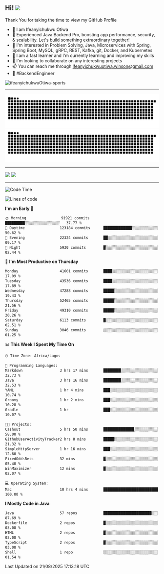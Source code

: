 <!-- BLOG-POST-LIST:START --><!-- BLOG-POST-LIST:END -->

## Hi! <img src="https://media.giphy.com/media/hvRJCLFzcasrR4ia7z/giphy.gif" width="4%"> 

Thank You for taking the time to view my GitHub Profile

- 👋 I am Ifeanyichukwu Otiwa
- 🚀 Experienced Java Backend Pro, boosting app performance, security, & scalability. Let's build something extraordinary together!
- 👀 I'm interested in Problem Solving, Java, Microservices with Spring, Spring Boot, MySQL, gRPC, REST, Kafka, git, Docker, and Kubernetes
- 🌱 I am a fast learner and I'm currently learning and improving my skills
- 💞️ I'm looking to collaborate on any interesting projects
- 📫 You can reach me through ifeanyichukwuotiwa.winson@gmail.com
- 🚀 #BackendEngineer

<p align="left" marginTop="10px"> <img src="https://komarev.com/ghpvc/?username=ifeanyichukwuOtiwa-sports&label=Profile%20views&color=0e75b6&style=for-the-badge" alt="ifeanyichukwuOtiwa-sports" /> </p>

***

<!--🐍📈SNAKEGRAPH / 🌐WEBSITE: https://github.com/Platane/snk -->
![github contribution grid snake animation](https://raw.githubusercontent.com/ifeanyichukwuOtiwa-sports/ifeanyichukwuOtiwa-sports/output/github-contribution-grid-snake-dark.svg#gh-dark-mode-only)![github contribution grid snake animation](https://raw.githubusercontent.com/ifeanyichukwuOtiwa-sports/ifeanyichukwuOtiwa-sports/output/github-contribution-grid-snake.svg#gh-light-mode-only)

***

<p float="left">
  <img float="left" src="https://github-readme-stats.vercel.app/api?username=ifeanyichukwuOtiwa-sports&count_private=true&include_all_commits=true&theme=react&show_icons=true" />
  <img float="right" src="https://github-readme-stats.vercel.app/api/top-langs/?username=ifeanyichukwuOtiwa-sports&layout=compact&show_icons=true&theme=react" /> 
</p>

***



<!--START_SECTION:waka-->
![Code Time](http://img.shields.io/badge/Code%20Time-4%2C108%20hrs%2030%20mins-blue)

![Lines of code](https://img.shields.io/badge/From%20Hello%20World%20I%27ve%20Written-65.3%20million%20lines%20of%20code-blue)

**I'm an Early 🐤** 

```text
🌞 Morning                91921 commits       █████████░░░░░░░░░░░░░░░░   37.77 % 
🌆 Daytime                123184 commits      █████████████░░░░░░░░░░░░   50.62 % 
🌃 Evening                22324 commits       ██░░░░░░░░░░░░░░░░░░░░░░░   09.17 % 
🌙 Night                  5930 commits        █░░░░░░░░░░░░░░░░░░░░░░░░   02.44 % 
```
📅 **I'm Most Productive on Thursday** 

```text
Monday                   41601 commits       ████░░░░░░░░░░░░░░░░░░░░░   17.09 % 
Tuesday                  43536 commits       ████░░░░░░░░░░░░░░░░░░░░░   17.89 % 
Wednesday                47288 commits       █████░░░░░░░░░░░░░░░░░░░░   19.43 % 
Thursday                 52465 commits       █████░░░░░░░░░░░░░░░░░░░░   21.56 % 
Friday                   49310 commits       █████░░░░░░░░░░░░░░░░░░░░   20.26 % 
Saturday                 6113 commits        █░░░░░░░░░░░░░░░░░░░░░░░░   02.51 % 
Sunday                   3046 commits        ░░░░░░░░░░░░░░░░░░░░░░░░░   01.25 % 
```


📊 **This Week I Spent My Time On** 

```text
🕑︎ Time Zone: Africa/Lagos

💬 Programming Languages: 
Markdown                 3 hrs 17 mins       ████████░░░░░░░░░░░░░░░░░   32.73 % 
Java                     3 hrs 16 mins       ████████░░░░░░░░░░░░░░░░░   32.53 % 
YAML                     1 hr 4 mins         ███░░░░░░░░░░░░░░░░░░░░░░   10.74 % 
Groovy                   1 hr 2 mins         ███░░░░░░░░░░░░░░░░░░░░░░   10.28 % 
Gradle                   1 hr                ███░░░░░░░░░░░░░░░░░░░░░░   10.07 % 

🐱‍💻 Projects: 
Cashout                  5 hrs 50 mins       ██████████████░░░░░░░░░░░   58.00 % 
GithubUserActivityTracker2 hrs 8 mins        █████░░░░░░░░░░░░░░░░░░░░   21.32 % 
SimpleHttpServer         1 hr 16 mins        ███░░░░░░░░░░░░░░░░░░░░░░   12.60 % 
FixedOddsBets            32 mins             █░░░░░░░░░░░░░░░░░░░░░░░░   05.40 % 
WinMaximizer             12 mins             █░░░░░░░░░░░░░░░░░░░░░░░░   02.07 % 

💻 Operating System: 
Mac                      10 hrs 4 mins       █████████████████████████   100.00 % 
```

**I Mostly Code in Java** 

```text
Java                     57 repos            ██████████████████████░░░   87.69 % 
Dockerfile               2 repos             █░░░░░░░░░░░░░░░░░░░░░░░░   03.08 % 
HTML                     2 repos             █░░░░░░░░░░░░░░░░░░░░░░░░   03.08 % 
TypeScript               2 repos             █░░░░░░░░░░░░░░░░░░░░░░░░   03.08 % 
Shell                    1 repo              ░░░░░░░░░░░░░░░░░░░░░░░░░   01.54 % 
```




 Last Updated on 21/08/2025 17:13:18 UTC
<!--END_SECTION:waka-->

<!--
<p align="center">
![trophy](https://github-profile-trophy.vercel.app/?username=ifeanyichukwuOtiwa-sports&theme=onedark) (https://github.com/ryo-ma/github-profile-trophy)
</p>
-->

<!---
ifeanyi-otiwa/ifeanyi-otiwa is a ✨ special ✨ repository because its `README.md` (this file) appears on your GitHub profile.
You can click the Preview link to take a look at your changes.
--->

